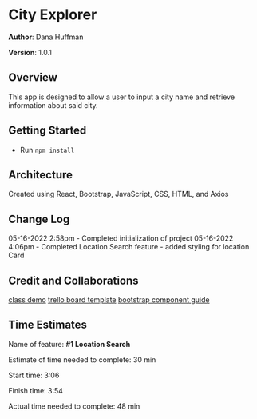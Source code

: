 # City Explorer

**Author**: Dana Huffman

**Version**: 1.0.1

## Overview

This app is designed to allow a user to input a city name and retrieve information about said city.

## Getting Started

- Run `npm install`

## Architecture

Created using React, Bootstrap, JavaScript, CSS, HTML, and Axios

## Change Log

05-16-2022 2:58pm - Completed initialization of project
05-16-2022 4:06pm - Completed Location Search feature - added styling for location Card

## Credit and Collaborations

[class demo](https://github.com/codefellows/seattle-code-301d85/tree/main/class-06/in-class-demo/api-call)
[trello board template](https://trello.com/b/Ajj9Cbac/module-2-city-explorer)
[bootstrap component guide](https://react-bootstrap.github.io/components/cards)

## Time Estimates

Name of feature: **#1 Location Search**

Estimate of time needed to complete: 30 min

Start time: 3:06

Finish time: 3:54

Actual time needed to complete: 48 min
